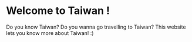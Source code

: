 # Welcome to Taiwan !
Do you know Taiwan? 
Do you wanna go travelling to Taiwan? 
This website lets you know more about Taiwan! :)
